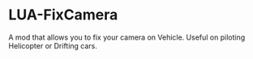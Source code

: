# LUA-FixCamera
 A mod that allows you to fix your camera on Vehicle. Useful on piloting Helicopter or Drifting cars.
